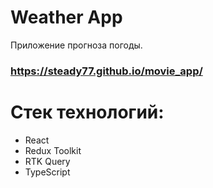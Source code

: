 # Weather App

Приложение прогноза погоды.

### https://steady77.github.io/movie_app/

# Стек технологий:

- React
- Redux Toolkit
- RTK Query
- TypeScript
